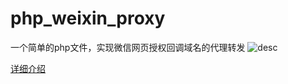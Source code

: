 # php_weixin_proxy
一个简单的php文件，实现微信网页授权回调域名的代理转发
![desc](https://github.com/liuyunzhuge/php_weixin_proxy/blob/master/resource/2.png?raw=true) 

[详细介绍](http://www.cnblogs.com/lyzg/p/6159617.html)
